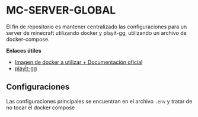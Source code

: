 # MC-SERVER-GLOBAL

El fin de repositorio es mantener centralizado las configuraciones para un server de minecraft utilizando docker y playit-gg, utilizando un archivo de docker-compose.

**Enlaces útiles**
- [Imagen de docker a utilizar + Documentación oficial](https://github.com/itzg/docker-minecraft-server) 
- [playit-gg](https://playit.gg/) 


## Configuraciones

Las configuraciones principales se encuentran en el archivo `.env` y tratar de no tocar el docker compose

